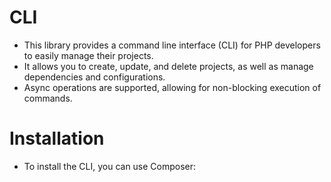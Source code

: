 # CLI
- This library provides a command line interface (CLI) for PHP developers to easily manage their projects.
- It allows you to create, update, and delete projects, as well as manage dependencies and configurations.
- Async operations are supported, allowing for non-blocking execution of commands.

# Installation
- To install the CLI, you can use Composer:
```bash
```
